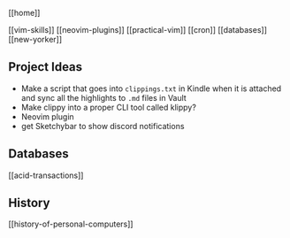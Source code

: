 [[home]]

[[vim-skills]]
[[neovim-plugins]]
[[practical-vim]]
[[cron]]
[[databases]]
[[new-yorker]]

## Project Ideas

- Make a script that goes into `clippings.txt` in Kindle when it is attached and sync all the highlights to `.md` files in Vault
- Make clippy into a proper CLI tool called klippy?
- Neovim plugin
- get Sketchybar to show discord notifications

## Databases

[[acid-transactions]]

## History

[[history-of-personal-computers]]
